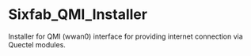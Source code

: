 # Sixfab_QMI_Installer
Installer for QMI (wwan0) interface for providing internet connection via Quectel modules. 
